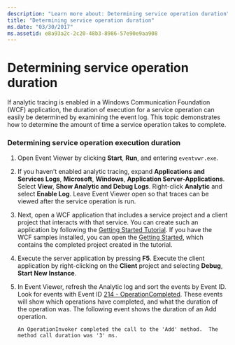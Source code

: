 ```yaml
---
description: "Learn more about: Determining service operation duration"
title: "Determining service operation duration"
ms.date: "03/30/2017"
ms.assetid: e8a93a2c-2c20-48b3-8986-57e90e9aa908
---
```

# Determining service operation duration

If analytic tracing is enabled in a Windows Communication Foundation (WCF) application, the duration of execution for a service operation can easily be determined by examining the event log.  This topic demonstrates how to determine the amount of time a service operation takes to complete.  
  
### Determining service operation execution duration  
  
1. Open Event Viewer by clicking **Start**, **Run**, and entering `eventvwr.exe`.  
  
2. If you haven’t enabled analytic tracing, expand **Applications and Services Logs**, **Microsoft**, **Windows**, **Application Server-Applications**. Select **View**, **Show Analytic and Debug Logs**. Right-click **Analytic** and select **Enable Log**. Leave Event Viewer open so that traces can be viewed after the service operation is run.  
  
3. Next, open a WCF application that includes a service project and a client project that interacts with that service.  You can create such an application by following the [Getting Started Tutorial](../../getting-started-tutorial.md).  If you have the WCF samples installed, you can open the [Getting Started](/previous-versions/dotnet/framework/wcf/samples/getting-started-sample), which contains the completed project created in the tutorial.  
  
4. Execute the server application by pressing **F5**. Execute the client application by right-clicking on the **Client** project and selecting **Debug**, **Start New Instance**.  
  
5. In Event Viewer, refresh the Analytic log and sort the events by Event ID.  Look for events with Event ID [214 - OperationCompleted](214-operationcompleted.md).  These events will show which operations have completed, and what the duration of the operation was.  The following event shows the duration of an Add operation.  
  
    ```output  
    An OperationInvoker completed the call to the 'Add' method.  The method call duration was '3' ms.  
    ```
